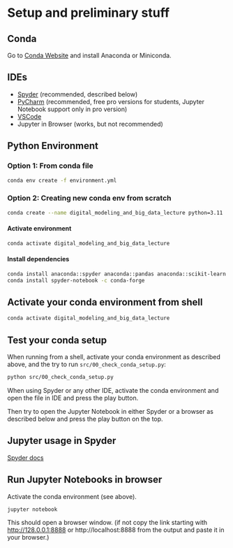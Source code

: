 # Setup and preliminary stuff
## Conda
Go to [Conda Website](https://docs.conda.io/projects/conda/en/latest/user-guide/install/index.html) and install Anaconda or Miniconda.

## IDEs

- [Spyder](https://www.spyder-ide.org/) (recommended, described below)
- [PyCharm](https://www.jetbrains.com/pycharm/) (recommended, free pro versions for students, Jupyter Notebook support only in pro version) 
- [VSCode](https://code.visualstudio.com/)
- Jupyter in Browser (works, but not recommended)

## Python Environment

### Option 1: From conda file
```bash
conda env create -f environment.yml
```

### Option 2: Creating new conda env from scratch
```bash
conda create --name digital_modeling_and_big_data_lecture python=3.11
```

#### Activate environment
```bash
conda activate digital_modeling_and_big_data_lecture
```

#### Install dependencies
```bash
conda install anaconda::spyder anaconda::pandas anaconda::scikit-learn anaconda::matplotlib
conda install spyder-notebook -c conda-forge
```

## Activate your conda environment from shell
```bash
conda activate digital_modeling_and_big_data_lecture
```

## Test your conda setup
When running from a shell, activate your conda environment as described above, and the try to run `src/00_check_conda_setup.py`: 
```bash
python src/00_check_conda_setup.py
```
When using Spyder or any other IDE, activate the conda environment and open the file in IDE and press the play button.

Then try to open the Jupyter Notebook in either Spyder or a browser as described below and press the play button on the top.

## Jupyter usage in Spyder
[Spyder docs](https://docs.spyder-ide.org/current/plugins/notebook.html)

## Run Jupyter Notebooks in browser 
Activate the conda environment (see above).
```bash
jupyter notebook
```
This should open a browser window. (if not copy the link starting with http://128.0.0.1:8888 or http://localhost:8888 from the output and paste it in your browser.)




